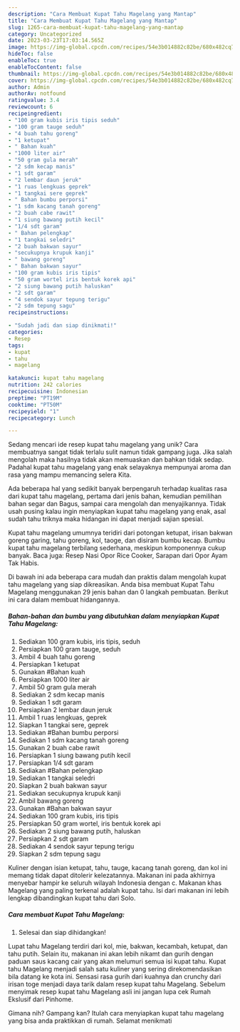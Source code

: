 ```yaml
---
description: "Cara Membuat Kupat Tahu Magelang yang Mantap"
title: "Cara Membuat Kupat Tahu Magelang yang Mantap"
slug: 1265-cara-membuat-kupat-tahu-magelang-yang-mantap
category: Uncategorized
date: 2023-03-23T17:03:14.565Z
image: https://img-global.cpcdn.com/recipes/54e3b014882c82be/680x482cq70/kupat-tahu-magelang-foto-resep-utama.jpg
hideToc: false
enableToc: true
enableTocContent: false
thumbnail: https://img-global.cpcdn.com/recipes/54e3b014882c82be/680x482cq70/kupat-tahu-magelang-foto-resep-utama.jpg
cover: https://img-global.cpcdn.com/recipes/54e3b014882c82be/680x482cq70/kupat-tahu-magelang-foto-resep-utama.jpg
author: Admin
authorAv: notfound
ratingvalue: 3.4
reviewcount: 6
recipeingredient:
- "100 gram kubis iris tipis seduh"
- "100 gram tauge seduh"
- "4 buah tahu goreng"
- "1 ketupat"
- " Bahan kuah"
- "1000 liter air"
- "50 gram gula merah"
- "2 sdm kecap manis"
- "1 sdt garam"
- "2 lembar daun jeruk"
- "1 ruas lengkuas geprek"
- "1 tangkai sere geprek"
- " Bahan bumbu perporsi"
- "1 sdm kacang tanah goreng"
- "2 buah cabe rawit"
- "1 siung bawang putih kecil"
- "1/4 sdt garam"
- " Bahan pelengkap"
- "1 tangkai seledri"
- "2 buah bakwan sayur"
- "secukupnya krupuk kanji"
- " bawang goreng"
- " Bahan bakwan sayur"
- "100 gram kubis iris tipis"
- "50 gram wortel iris bentuk korek api"
- "2 siung bawang putih haluskan"
- "2 sdt garam"
- "4 sendok sayur tepung terigu"
- "2 sdm tepung sagu"
recipeinstructions:

- "Sudah jadi dan siap dinikmati!"
categories:
- Resep
tags:
- kupat
- tahu
- magelang

katakunci: kupat tahu magelang 
nutrition: 242 calories
recipecuisine: Indonesian
preptime: "PT19M"
cooktime: "PT50M"
recipeyield: "1"
recipecategory: Lunch

---
```





Sedang mencari ide resep kupat tahu magelang yang unik? Cara membuatnya sangat tidak terlalu sulit namun tidak gampang juga. Jika salah mengolah maka hasilnya tidak akan memuaskan dan bahkan tidak sedap. Padahal kupat tahu magelang yang enak selayaknya mempunyai aroma dan rasa yang mampu memancing selera Kita.





Ada beberapa hal yang sedikit banyak berpengaruh terhadap kualitas rasa dari kupat tahu magelang, pertama dari jenis bahan, kemudian pemilihan bahan segar dan Bagus, sampai cara mengolah dan menyajikannya. Tidak usah pusing kalau ingin menyiapkan kupat tahu magelang yang enak,      asal sudah tahu triknya maka hidangan ini dapat menjadi sajian spesial.














Kupat tahu magelang umumnya teridiri dari potongan ketupat, irisan bakwan goreng garing, tahu goreng, kol, taoge, dan disiram bumbu kecap. Bumbu kupat tahu magelang terbilang sederhana, meskipun komponennya cukup banyak. Baca juga: Resep Nasi Opor Rice Cooker, Sarapan dari Opor Ayam Tak Habis.






Di bawah ini ada beberapa cara mudah dan praktis dalam mengolah kupat tahu magelang yang siap dikreasikan. Anda bisa membuat Kupat Tahu Magelang menggunakan 29 jenis bahan dan 0 langkah pembuatan. Berikut ini cara dalam membuat hidangannya.

<!--inarticleads1-->

##### Bahan-bahan dan bumbu yang dibutuhkan dalam menyiapkan Kupat Tahu Magelang:

1. Sediakan 100 gram kubis, iris tipis, seduh
1. Persiapkan 100 gram tauge, seduh
1. Ambil 4 buah tahu goreng
1. Persiapkan 1 ketupat
1. Gunakan  #Bahan kuah
1. Persiapkan 1000 liter air
1. Ambil 50 gram gula merah
1. Sediakan 2 sdm kecap manis
1. Sediakan 1 sdt garam
1. Persiapkan 2 lembar daun jeruk
1. Ambil 1 ruas lengkuas, geprek
1. Siapkan 1 tangkai sere, geprek
1. Sediakan  #Bahan bumbu perporsi
1. Sediakan 1 sdm kacang tanah goreng
1. Gunakan 2 buah cabe rawit
1. Persiapkan 1 siung bawang putih kecil
1. Persiapkan 1/4 sdt garam
1. Sediakan  #Bahan pelengkap
1. Sediakan 1 tangkai seledri
1. Siapkan 2 buah bakwan sayur
1. Sediakan secukupnya krupuk kanji
1. Ambil  bawang goreng
1. Gunakan  #Bahan bakwan sayur
1. Sediakan 100 gram kubis, iris tipis
1. Persiapkan 50 gram wortel, iris bentuk korek api
1. Sediakan 2 siung bawang putih, haluskan
1. Persiapkan 2 sdt garam
1. Sediakan 4 sendok sayur tepung terigu
1. Siapkan 2 sdm tepung sagu


Kuliner dengan isian ketupat, tahu, tauge, kacang tanah goreng, dan kol ini memang tidak dapat ditolerir kelezatannya. Makanan ini pada akhirnya menyebar hampir ke seluruh wilayah Indonesia dengan c. Makanan khas Magelang yang paling terkenal adalah kupat tahu. Isi dari makanan ini lebih lengkap dibandingkan kupat tahu dari Solo. 

<!--inarticleads2-->

##### Cara membuat Kupat Tahu Magelang:


1. Selesai dan siap dihidangkan!

Lupat tahu Magelang terdiri dari kol, mie, bakwan, kecambah, ketupat, dan tahu putih. Selain itu, makanan ini akan lebih nikamt dan gurih dengan paduan saus kacang cair yang akan melumuri semua isi kupat tahu. Kupat tahu Magelang menjadi salah satu kuliner yang sering direkomendasikan bila datang ke kota ini. Sensasi rasa gurih dari kuahnya dan crunchy dari irisan toge menjadi daya tarik dalam resep kupat tahu Magelang. Sebelum menyimak resep kupat tahu Magelang asli ini jangan lupa cek Rumah Ekslusif dari Pinhome. 

Gimana nih? Gampang kan? Itulah cara menyiapkan kupat tahu magelang yang bisa anda praktikkan di rumah. Selamat menikmati
